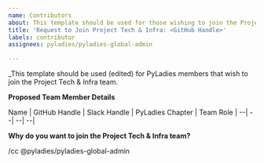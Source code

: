 ```yaml
---
name: Contributors
about: This template should be used for those wishing to join the Project Tech & Infra team as a team member (who is then a contributor to this repository).
title: 'Request to Join Project Tech & Infra: <GitHub Handle>'
labels: contributor
assignees: pyladies/pyladies-global-admin

---
```


_This template should be used (edited) for PyLadies members that wish to join the Project Tech & Infra team.

**Proposed Team Member Details**

Name | GitHub Handle | Slack Handle | PyLadies Chapter | Team Role 
| --| --| --| --|

**Why do you want to join the Project Tech & Infra team?**

/cc @pyladies/pyladies-global-admin
